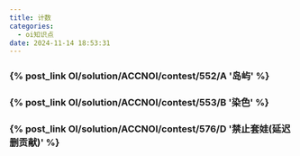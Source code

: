 ```yaml
---
title: 计数
categories:
  - oi知识点
date: 2024-11-14 18:53:31
---
```


### {% post_link OI/solution/ACCNOI/contest/552/A '岛屿' %}

### {% post_link OI/solution/ACCNOI/contest/553/B '染色' %}

### {% post_link OI/solution/ACCNOI/contest/576/D '禁止套娃(延迟删贡献)' %}